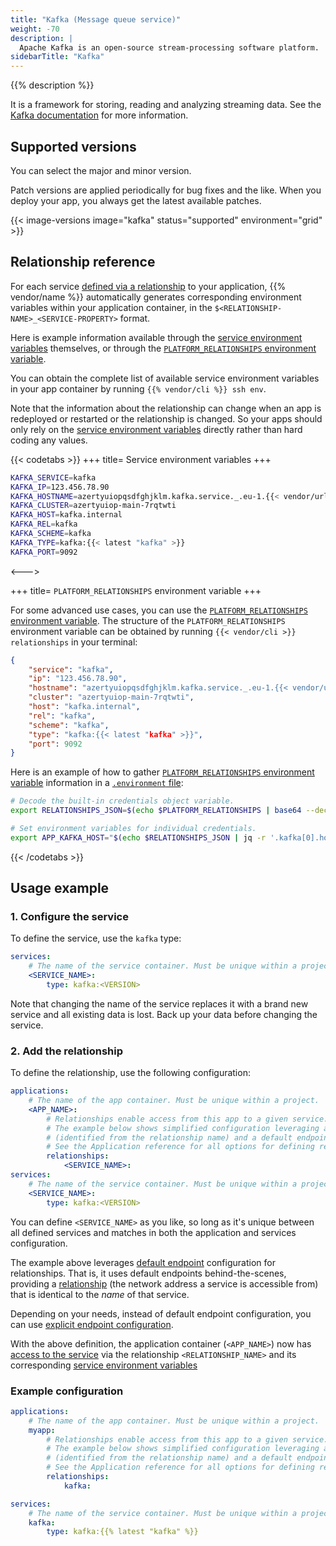 ```yaml
---
title: "Kafka (Message queue service)"
weight: -70
description: |
  Apache Kafka is an open-source stream-processing software platform.
sidebarTitle: "Kafka"
---
```


{{% description %}}

It is a framework for storing, reading and analyzing streaming data. See the [Kafka documentation](https://kafka.apache.org/documentation) for more information.

## Supported versions

You can select the major and minor version.

Patch versions are applied periodically for bug fixes and the like.
When you deploy your app, you always get the latest available patches.

{{< image-versions image="kafka" status="supported" environment="grid" >}}

## Relationship reference

For each service [defined via a relationship](#usage-example) to your application,
{{% vendor/name %}} automatically generates corresponding environment variables within your application container,
in the ``$<RELATIONSHIP-NAME>_<SERVICE-PROPERTY>`` format.

Here is example information available through the [service environment variables](/development/variables/_index.md#service-environment-variables) themselves,
or through the [``PLATFORM_RELATIONSHIPS`` environment variable](/development/variables/use-variables.md#use-provided-variables).

You can obtain the complete list of available service environment variables in your app container by running ``{{% vendor/cli %}} ssh env``.

Note that the information about the relationship can change when an app is redeployed or restarted or the relationship is changed. So your apps should only rely on the [service environment variables](/development/variables/_index.md#service-environment-variables) directly rather than hard coding any values.

{{< codetabs >}}
+++
title= Service environment variables
+++

```bash
KAFKA_SERVICE=kafka
KAFKA_IP=123.456.78.90
KAFKA_HOSTNAME=azertyuiopqsdfghjklm.kafka.service._.eu-1.{{< vendor/urlraw "hostname" >}}
KAFKA_CLUSTER=azertyuiop-main-7rqtwti
KAFKA_HOST=kafka.internal
KAFKA_REL=kafka
KAFKA_SCHEME=kafka
KAFKA_TYPE=kafka:{{< latest "kafka" >}}
KAFKA_PORT=9092
```

<--->

+++
title= `PLATFORM_RELATIONSHIPS` environment variable
+++

For some advanced use cases, you can use the [`PLATFORM_RELATIONSHIPS` environment variable](/development/variables/use-variables.md#use-provided-variables).
The structure of the `PLATFORM_RELATIONSHIPS` environment variable can be obtained by running `{{< vendor/cli >}} relationships` in your terminal:

```json
{
    "service": "kafka",
    "ip": "123.456.78.90",
    "hostname": "azertyuiopqsdfghjklm.kafka.service._.eu-1.{{< vendor/urlraw "hostname" >}}",
    "cluster": "azertyuiop-main-7rqtwti",
    "host": "kafka.internal",
    "rel": "kafka",
    "scheme": "kafka",
    "type": "kafka:{{< latest "kafka" >}}",
    "port": 9092
}
```

Here is an example of how to gather [`PLATFORM_RELATIONSHIPS` environment variable](/development/variables/use-variables.md#use-provided-variables) information in a [`.environment` file](/development/variables/set-variables.md#use-env-files):

```bash {location=".environment"}
# Decode the built-in credentials object variable.
export RELATIONSHIPS_JSON=$(echo $PLATFORM_RELATIONSHIPS | base64 --decode)

# Set environment variables for individual credentials.
export APP_KAFKA_HOST="$(echo $RELATIONSHIPS_JSON | jq -r '.kafka[0].host')"
```

{{< /codetabs >}}

## Usage example

### 1. Configure the service

To define the service, use the ``kafka`` type:

```yaml
services:
    # The name of the service container. Must be unique within a project.
    <SERVICE_NAME>:
        type: kafka:<VERSION>
```

Note that changing the name of the service replaces it with a brand new service and all existing data is lost. Back up your data before changing the service.

### 2. Add the relationship

To define the relationship, use the following configuration:

```yaml
applications:
    # The name of the app container. Must be unique within a project.
    <APP_NAME>:
        # Relationships enable access from this app to a given service.
        # The example below shows simplified configuration leveraging a default service
        # (identified from the relationship name) and a default endpoint.
        # See the Application reference for all options for defining relationships and endpoints.
        relationships:
            <SERVICE_NAME>: 
services:
    # The name of the service container. Must be unique within a project.
    <SERVICE_NAME>:
        type: kafka:<VERSION>
```

You can define `<SERVICE_NAME>` as you like, so long as it's unique between all defined services
and matches in both the application and services configuration.

The example above leverages [default endpoint](/create-apps/app-reference/single-runtime-image#relationships) configuration for relationships.
That is, it uses default endpoints behind-the-scenes, providing a [relationship](/create-apps/app-reference/single-runtime-image#relationships)
(the network address a service is accessible from) that is identical to the _name_ of that service.

Depending on your needs, instead of default endpoint configuration,
you can use [explicit endpoint configuration](/create-apps/app-reference/single-runtime-image#relationships).

With the above definition, the application container (``<APP_NAME>``) now has [access to the service](/add-services/kafka.md#use-in-app) via the relationship ``<RELATIONSHIP_NAME>`` and its corresponding [service environment variables](/development/variables/_index.md#service-environment-variables)

### Example configuration

```yaml
applications:
    # The name of the app container. Must be unique within a project.
    myapp:
        # Relationships enable access from this app to a given service.
        # The example below shows simplified configuration leveraging a default service
        # (identified from the relationship name) and a default endpoint.
        # See the Application reference for all options for defining relationships and endpoints.
        relationships:
            kafka: 

services:
    # The name of the service container. Must be unique within a project.
    kafka:
        type: kafka:{{% latest "kafka" %}}
```
